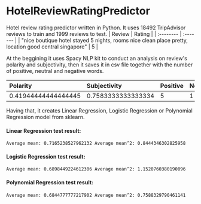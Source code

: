 # HotelReviewRatingPredictor
Hotel review rating predictor written in Python. It uses 18492 TripAdvisor reviews to train and 1999 reviews to test.
| Review | Rating     | 
| :-------- | :------- | 
| "nice boutique hotel stayed 5 nights, rooms nice clean place pretty, location good central singapore" | 5 | 

At the beggining it uses Spacy NLP kit to conduct an analysis on review's polarity and subjectivity, then it saves it in csv file together with the number of positive, neutral and negative words.

| Polarity | Subjectivity | Positive | Neutral | Negative | Rating |
| :-------- | :------- | :------- | :------- | :------- | :------- | 
|0.41944444444444445 | 0.7583333333333334 | 5 | 1 | 0 | 5 |

Having that, it creates Linear Regression, Logistic Regression or Polynomial Regression model from sklearn.

#### Linear Regression test result:

  `Average mean: 0.7165238527962132 Average mean^2: 0.8444346302825958`

#### Logistic Regression test result:

  `Average mean: 0.6898449224612306 Average mean^2: 1.1520760380190096`

#### Polynomial Regression test result:

  `Average mean: 0.6844777777217902 Average mean^2: 0.7588329790461141`
